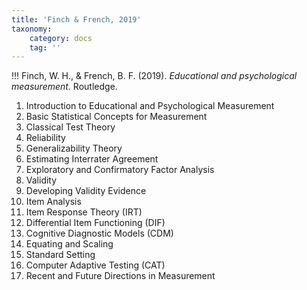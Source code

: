 ```yaml
---
title: 'Finch & French, 2019'
taxonomy:
    category: docs
    tag: ''
---
```


!!! Finch, W. H., & French, B. F. (2019). *Educational and psychological measurement.* Routledge.

1. Introduction to Educational and Psychological Measurement
2. Basic Statistical Concepts for Measurement
3. Classical Test Theory
4. Reliability
5. Generalizability Theory
6. Estimating Interrater Agreement
7. Exploratory and Confirmatory Factor Analysis
8. Validity
9. Developing Validity Evidence
10. Item Analysis
11. Item Response Theory (IRT)
12. Differential Item Functioning (DIF)
13. Cognitive Diagnostic Models (CDM)
14. Equating and Scaling
15. Standard Setting
16. Computer Adaptive Testing (CAT)
17. Recent and Future Directions in Measurement
